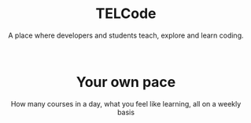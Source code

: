 <span align='center'>
<h1>TELCode</h1>
<p>A place where developers and students teach, explore and learn coding.</p>
<br>
<h1>Your own pace</h1>
<p>How many courses in a day, what you feel like learning, all on a weekly basis</p>
</span>

<!-- add badges showing the project count and student count -->
